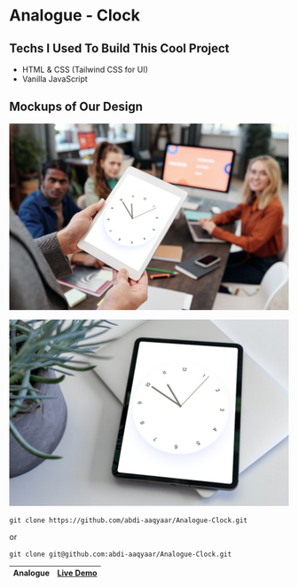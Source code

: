 # Analogue - Clock
## Techs I Used To Build This Cool Project 
- HTML & CSS (Tailwind CSS for UI)
- Vanilla JavaScript
## Mockups of Our Design
![images](README_img/smartmockups_kyt3yu28.jpg)

![img](README_img/smartmockups_kyt3ycwc.jpg)

```
git clone https://github.com/abdi-aaqyaar/Analogue-Clock.git
```
or 
```
git clone git@github.com:abdi-aaqyaar/Analogue-Clock.git
```

|Analogue |[Live Demo](https://www.analogue-clock.ga)|
|--|--|
